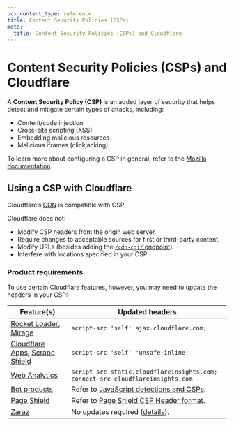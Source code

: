 ```yaml
---
pcx_content_type: reference
title: Content Security Policies (CSPs)
meta:
  title: Content Security Policies (CSPs) and Cloudflare
---
```


# Content Security Policies (CSPs) and Cloudflare

A **Content Security Policy (CSP)** is an added layer of security that helps detect and mitigate certain types of attacks, including:

- Content/code injection
- Cross-site scripting (XSS)
- Embedding malicious resources
- Malicious iframes (clickjacking)

To learn more about configuring a CSP in general, refer to the [Mozilla documentation](https://developer.mozilla.org/docs/web/http/csp).

## Using a CSP with Cloudflare

Cloudflare’s [CDN](/cache/) is compatible with CSP.

Cloudflare does not:

- Modify CSP headers from the origin web server.
- Require changes to acceptable sources for first or third-party content.
- Modify URLs (besides adding the [`/cdn-cgi/` endpoint](/fundamentals/get-started/reference/cdn-cgi-endpoint/)).
- Interfere with locations specified in your CSP.

### Product requirements

To use certain Cloudflare features, however, you may need to update the headers in your CSP:

| Feature(s)                                                                                                                                        | Updated headers                                                                                                              |
| ------------------------------------------------------------------------------------------------------------------------------------------------- | ---------------------------------------------------------------------------------------------------------------------------- |
| [Rocket Loader](https://support.cloudflare.com/hc/articles/200168056), [Mirage](https://support.cloudflare.com/hc/articles/219178057)             | `script-src 'self' ajax.cloudflare.com;`                                                                                     |
| [Cloudflare Apps](https://support.cloudflare.com/hc/articles/115000304631), [Scrape Shield](https://support.cloudflare.com/hc/articles/200171036) | `script-src 'self' 'unsafe-inline'`                                                                                          |
| [Web Analytics](/analytics/web-analytics)                                                                                                         | `script-src static.cloudflareinsights.com; connect-src cloudflareinsights.com`                                               |
| [Bot products](/bots/)                                                                                                                            | Refer to [JavaScript detections and CSPs](/bots/reference/javascript-detections/#if-you-have-a-content-security-policy-csp). |
| [Page Shield](/page-shield/)                                                                                                                      | Refer to [Page Shield CSP Header format](/page-shield/reference/csp-header/).                                                |
| [Zaraz](/zaraz/)                                                                                                                                  | No updates required ([details](https://blog.cloudflare.com/cloudflare-zaraz-supports-csp/)).                                 |
